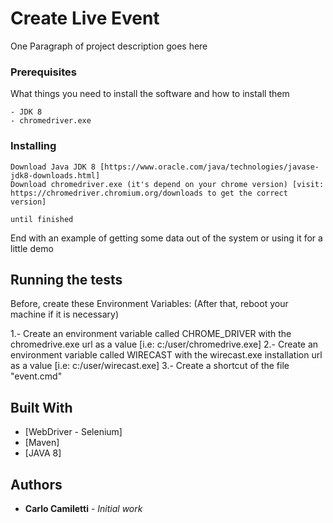 # Create Live Event

One Paragraph of project description goes here

### Prerequisites

What things you need to install the software and how to install them

```
- JDK 8
- chromedriver.exe
```

### Installing

```
Download Java JDK 8 [https://www.oracle.com/java/technologies/javase-jdk8-downloads.html]
Download chromedriver.exe (it's depend on your chrome version) [visit: https://chromedriver.chromium.org/downloads to get the correct version]
```
```
until finished
```

End with an example of getting some data out of the system or using it for a little demo

## Running the tests
Before, create these Environment Variables: (After that, reboot your machine if it is necessary)

1.- Create an environment variable called CHROME_DRIVER with the chromedrive.exe url as a value [i.e: c:/user/chromedrive.exe]
2.- Create an environment variable called WIRECAST with the wirecast.exe installation url as a value [i.e: c:/user/wirecast.exe]
3.- Create a shortcut of the file "event.cmd"

## Built With

* [WebDriver - Selenium]
* [Maven]
* [JAVA 8]

## Authors

* **Carlo Camiletti** - *Initial work*
